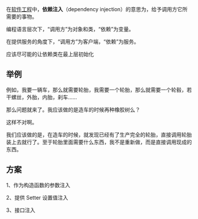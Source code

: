 在[软件工程](https://zh.wikipedia.org/wiki/軟件工程)中，**依赖注入**（dependency injection）的意思为，给予调用方它所需要的事物。

编程语言层次下，“调用方”为对象和类，“依赖”为变量。

在提供服务的角度下，“调用方”为客户端，“依赖”为服务。

应该尽可能的让依赖类在最上层初始化



## 举例

例如，我要一辆车，那么就需要轮胎，我需要一个轮胎，那么就需要一个轮毂，若干螺丝，外胎，内胎，刹车……

那么问题就来了。我应该做的是造车的时候再种橡胶树么？

这样不对啊。

我们应该做的是，在造车的时候，就发现已经有了生产完全的轮胎，直接调用轮胎装上去就行了。至于轮胎里面需要什么东西，我不是重新做，而是直接调用现成的东西。



## 方案

1、作为构造函数的参数注入

2、提供 Setter 设置值注入

3、接口注入



